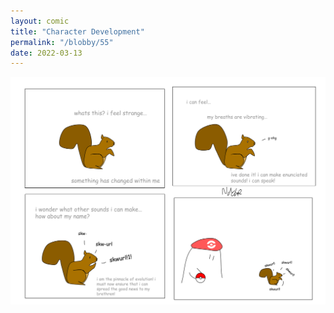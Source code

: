 ```yaml
---
layout: comic
title: "Character Development"
permalink: "/blobby/55"
date: 2022-03-13
---
```

<img src="/comicsimages/03-13-22-Character-Development.svg"/>